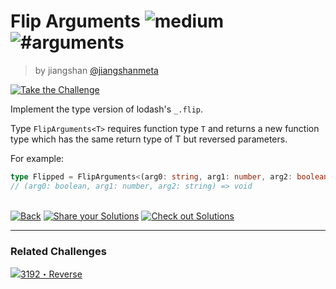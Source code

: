 <!--info-header-start--><h1>Flip Arguments <img src="https://img.shields.io/badge/-medium-d9901a" alt="medium"/> <img src="https://img.shields.io/badge/-%23arguments-999" alt="#arguments"/></h1><blockquote><p>by jiangshan <a href="https://github.com/jiangshanmeta" target="_blank">@jiangshanmeta</a></p></blockquote><p><a href="https://tsch.js.org/3196/play" target="_blank"><img src="https://img.shields.io/badge/-Take%20the%20Challenge-3178c6?logo=typescript&logoColor=white" alt="Take the Challenge"/></a> </p><!--info-header-end-->

Implement the type version of lodash's ```_.flip```.

Type ```FlipArguments<T>``` requires function type ```T``` and returns a new function type which has the same return type of T but reversed parameters.

For example:

```typescript
type Flipped = FlipArguments<(arg0: string, arg1: number, arg2: boolean) => void> 
// (arg0: boolean, arg1: number, arg2: string) => void
```


<!--info-footer-start--><br><a href="../../README.md" target="_blank"><img src="https://img.shields.io/badge/-Back-grey" alt="Back"/></a> <a href="https://tsch.js.org/3196/answer" target="_blank"><img src="https://img.shields.io/badge/-Share%20your%20Solutions-teal" alt="Share your Solutions"/></a> <a href="https://tsch.js.org/3196/solutions" target="_blank"><img src="https://img.shields.io/badge/-Check%20out%20Solutions-de5a77?logo=awesome-lists&logoColor=white" alt="Check out Solutions"/></a> <hr><h3>Related Challenges</h3><a href="https://github.com/type-challenges/type-challenges/blob/master/questions/03192-medium-reverse/README.md" target="_blank"><img src="https://img.shields.io/badge/-3192%E3%83%BBReverse-d9901a" alt="3192・Reverse"/></a> <!--info-footer-end-->